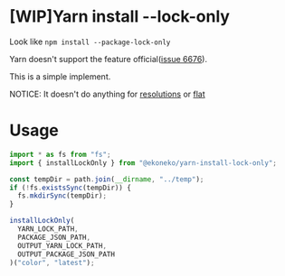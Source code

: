 # \[WIP\]Yarn install --lock-only

Look like `npm install --package-lock-only`

Yarn doesn't support the feature official([issue 6676](https://github.com/yarnpkg/yarn/issues/6676)).

This is a simple implement.

NOTICE: It doesn't do anything for [resolutions](https://yarnpkg.com/lang/en/docs/selective-version-resolutions/) or [flat](https://yarnpkg.com/lang/en/docs/cli/install/#toc-yarn-install-flat)

# Usage

```ts
import * as fs from "fs";
import { installLockOnly } from "@ekoneko/yarn-install-lock-only";

const tempDir = path.join(__dirname, "../temp");
if (!fs.existsSync(tempDir)) {
  fs.mkdirSync(tempDir);
}

installLockOnly(
  YARN_LOCK_PATH,
  PACKAGE_JSON_PATH,
  OUTPUT_YARN_LOCK_PATH,
  OUTPUT_PACKAGE_JSON_PATH
)("color", "latest");
```
